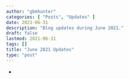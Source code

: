 ```yaml
---
author: "gbmhunter"
categories: [ "Posts", "Updates" ]
date: 2021-06-31
description: "Blog updates during June 2021."
draft: false
lastmod: 2021-06-31
tags: []
title: "June 2021 Updates"
type: "post"
---
```


* 